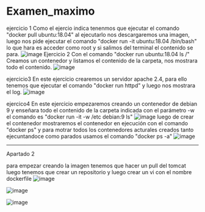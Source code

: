 # Examen_maximo

ejercicio 1
Como el ejercio indica tenenmos que ejecutar el comando "docker pull ubuntu:18.04"
al ejecutarlo nos descargaremos una imagen, luego nos pide ejecutar el comando "docker run -it ubuntu:18.04 /bin/bash" lo que hara es acceder como root y si salimos del terminal el contenido se para. 
![image](https://user-images.githubusercontent.com/97433514/173293977-7323fb58-6f49-4614-b1d2-9dce8991a3d3.png)
Ejercicio 2
 Con el comando "docker run ubuntu:18.04 ls /" Creamos un contenedor y listamos el contenido de la carpeta,
 nos mostrara todo el contenido.
![image](https://user-images.githubusercontent.com/97433514/173301039-50e366c9-9044-47d6-bb1a-2218f49ab852.png)

ejercicio3
En este ejercicio crearemos un servidor apache 2.4, para ello tenemos que ejecutar el comando "docker run httpd" y luego nos mostrara el log.
![image](https://user-images.githubusercontent.com/97433514/173301205-23564895-7c40-4541-8617-fd4ccf01164c.png)

ejercico4
En este ejercicio empezaremos creando un contenedor de debian 9 y enseñara todo el contenido de la carpeta indicada con el parámetro -w
el comando es "docker run -it -w /etc debian:9 ls"
![image](https://user-images.githubusercontent.com/97433514/173301366-417c2749-f11e-4924-aa4c-45540d3e7b9a.png)
luego de crear el contenedor mostraremos el contenedor en ejecución con el comando "docker ps" y 
para motrar todos los contenedores acturales creados tanto ejecuntandoce como parados usamos el comando
"docker ps -a"
![image](https://user-images.githubusercontent.com/97433514/173301622-957a6872-cd06-4feb-b300-0f50d7a67547.png)

-------------------------------------------------------------------------------------------
Apartado 2


para empezar creando la imagen tenemos que hacer un pull del tomcat
luego tenemos que crear un repositorio y luego crear un vi con el nombre dockerfile
![image](https://user-images.githubusercontent.com/97433514/173311957-a943961e-f2d8-440a-82b0-2efef65310ea.png)

![image](https://user-images.githubusercontent.com/97433514/173314401-39ad2e33-a2d7-4f48-953b-47121f7213be.png)


![image](https://user-images.githubusercontent.com/97433514/173315380-4158015c-24d3-484b-bab0-c82c7746c7ef.png)


